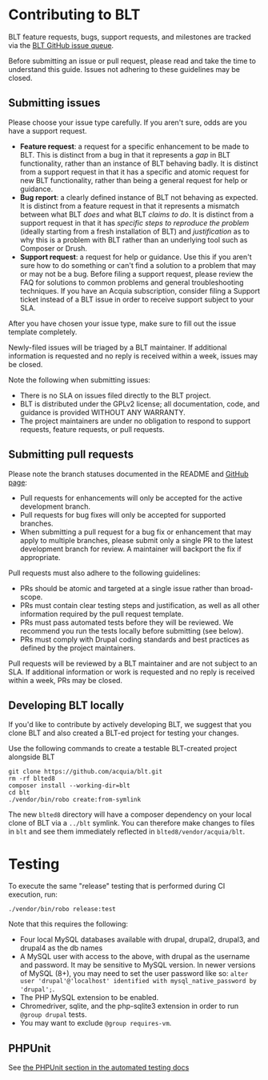 # Contributing to BLT

BLT feature requests, bugs, support requests, and milestones are tracked via the [BLT GitHub issue queue](https://github.com/acquia/blt/issues).

Before submitting an issue or pull request, please read and take the time to understand this guide. Issues not adhering to these guidelines may be closed.

## Submitting issues

Please choose your issue type carefully. If you aren't sure, odds are you have a support request.
- **Feature request**: a request for a specific enhancement to be made to BLT. This is distinct from a bug in that it represents a _gap_ in BLT functionality, rather than an instance of BLT behaving badly. It is distinct from a support request in that it has a specific and atomic request for new BLT functionality, rather than being a general request for help or guidance.
- **Bug report**: a clearly defined instance of BLT not behaving as expected. It is distinct from a feature request in that it represents a mismatch between what BLT _does_ and what BLT _claims to do_. It is distinct from a support request in that it has _specific steps to reproduce the problem_ (ideally starting from a fresh installation of BLT) and _justification_ as to why this is a problem with BLT rather than an underlying tool such as Composer or Drush.
- **Support request**: a request for help or guidance. Use this if you aren't sure how to do something or can't find a solution to a problem that may or may not be a bug. Before filing a support request, please review the FAQ for solutions to common problems and general troubleshooting techniques. If you have an Acquia subscription, consider filing a Support ticket instead of a BLT issue in order to receive support subject to your SLA.

After you have chosen your issue type, make sure to fill out the issue template completely.

Newly-filed issues will be triaged by a BLT maintainer. If additional information is requested and no reply is received within a week, issues may be closed.

Note the following when submitting issues:
* There is no SLA on issues filed directly to the BLT project.
* BLT is distributed under the GPLv2 license; all documentation, code, and guidance is provided WITHOUT ANY WARRANTY.
* The project maintainers are under no obligation to respond to support requests, feature requests, or pull requests.


## Submitting pull requests

Please note the branch statuses documented in the README and [GitHub page](https://github.com/acquia/blt):
- Pull requests for enhancements will only be accepted for the active development branch.
- Pull requests for bug fixes will only be accepted for supported branches.
- When submitting a pull request for a bug fix or enhancement that may apply to multiple branches, please submit only a single PR to the latest development branch for review. A maintainer will backport the fix if appropriate.

Pull requests must also adhere to the following guidelines:
- PRs should be atomic and targeted at a single issue rather than broad-scope.
- PRs must contain clear testing steps and justification, as well as all other information required by the pull request template.
- PRs must pass automated tests before they will be reviewed. We recommend you run the tests locally before submitting (see below).
- PRs must comply with Drupal coding standards and best practices as defined by the project maintainers.

Pull requests will be reviewed by a BLT maintainer and are not subject to an SLA. If additional information or work is requested and no reply is received within a week, PRs may be closed.

## Developing BLT locally

If you'd like to contribute by actively developing BLT, we suggest that you clone BLT and also created a BLT-ed project for testing your changes.

Use the following commands to create a testable BLT-created project alongside BLT

```
git clone https://github.com/acquia/blt.git
rm -rf blted8
composer install --working-dir=blt
cd blt
./vendor/bin/robo create:from-symlink
```

The new `blted8` directory will have a composer dependency on your local clone of BLT via a `../blt` symlink. You can therefore make changes to files in `blt` and see them immediately reflected in `blted8/vendor/acquia/blt`.

# Testing

To execute the same "release" testing that is performed during CI execution, run:

```
./vendor/bin/robo release:test
```

Note that this requires the following:
- Four local MySQL databases available with drupal, drupal2, drupal3, and drupal4 as the db names
- A MySQL user with access to the above, with drupal as the username and password. It may be sensitive to MySQL version. In newer versions of MySQL (8+), you may need to set the user password like so: `alter user 'drupal'@'localhost' identified with mysql_native_password by 'drupal';`.
- The PHP MySQL extension to be enabled.
- Chromedriver, sqlite, and the php-sqlite3 extension in order to run `@group drupal` tests.
- You may want to exclude `@group requires-vm`.

## PHPUnit

See [the PHPUnit section in the automated testing docs](testing.md#PHPUnit)
